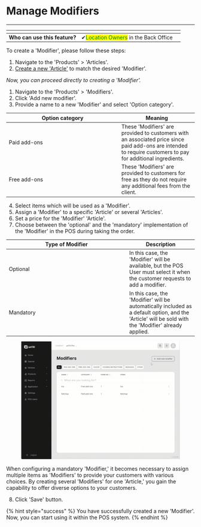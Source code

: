 # Manage Modifiers

***

<table data-card-size="large" data-view="cards" data-full-width="false"><thead><tr><th></th><th></th><th></th></tr></thead><tbody><tr><td><strong>Who can use this feature?</strong></td><td><span data-gb-custom-inline data-tag="emoji" data-code="2714">✔</span><mark style="color:green;">Location Owners</mark> in the Back Office</td><td></td></tr></tbody></table>

To create a 'Modifier', please follow these steps:

1. Navigate to the 'Products' > 'Articles'.
2. [Create a new 'Article'](../../features/products/articles/create-an-article-bo.md) to match the desired 'Modifier'.

_Now, you can proceed directly to creating a 'Modifier'._

1. Navigate to the 'Products' > 'Modifiers'.
2. Click 'Add new modifier'.
3. Provide a name to a new 'Modifier' and select 'Option category'.

<table><thead><tr><th width="287">Option category</th><th>Meaning</th></tr></thead><tbody><tr><td>Paid add-ons</td><td>These 'Modifiers' are provided to customers with an associated price since paid add-ons are intended to require customers to pay for additional ingredients.</td></tr><tr><td>Free add-ons</td><td>These 'Modifiers' are provided to customers for free as they do not require any additional fees from the client.</td></tr></tbody></table>

4. Select items which will be used as a 'Modifier'.
5. Assign a 'Modifier' to a specific 'Article' or several 'Articles'.
6. Set a price for the 'Modifier' 'Article'.
7. Choose between the 'optional' and the 'mandatory' implementation of the 'Modifier' in the POS during taking the order.&#x20;

<table><thead><tr><th width="308">Type of Modifier</th><th>Description</th></tr></thead><tbody><tr><td>Optional</td><td>In this case, the 'Modifier' will be available, but the POS User must select it when the customer requests to add a modifier.</td></tr><tr><td>Mandatory</td><td>In this case, the 'Modifier' will be automatically included as a default option, and the 'Article' will be sold with the 'Modifier' already applied.</td></tr></tbody></table>

<figure><img src="../../images/modifiers.gif" alt=""><figcaption></figcaption></figure>

When configuring a mandatory 'Modifier,' it becomes necessary to assign multiple items as 'Modifiers' to provide your customers with various choices. By creating several 'Modifiers' for one 'Article,' you gain the capability to offer diverse options to your customers.

8. Click 'Save' button.

{% hint style="success" %}
You have successfully created a new 'Modifier'. Now, you can start using it within the POS system.
{% endhint %}
